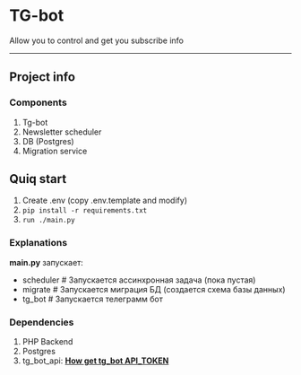 # TG-bot 

Allow you to control and get you subscribe info
___
## Project info

### Components 

1) Tg-bot
2) Newsletter scheduler
3) DB (Postgres)
4) Migration service


## Quiq start
1) Create .env (copy .env.template and modify)
2) ``pip install -r requirements.txt``
3) ``run ./main.py``

### Explanations

**main.py** запускает:
- scheduler  # Запускается ассинхронная задача (пока пустая) 
- migrate    # Запускается миграция БД (создается схема базы данных)
- tg_bot     # Запускается телеграмм бот

### Dependencies
1) PHP Backend
2) Postgres 
3) tg_bot_api: [**How get tg_bot API_TOKEN**](https://botcreators.ru/blog/kak-sozdat-svoego-bota-v-botfather/)